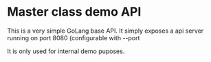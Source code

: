 Master class demo API
=====================

This is a very simple GoLang base API. It simply exposes a api server running on port 8080 (configurable with --port

It is only used for internal demo puposes.